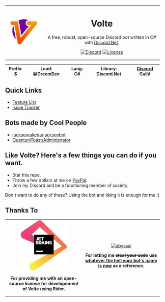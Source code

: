 <table>
    <tr>
        <td align="center" width="25%">
            <img src="https://raw.githubusercontent.com/GreemDev/VolteAssets/main/volte_whiteorangepurple.png"></img>
        </td>
        <td align="center" width="75%">
            
# Volte

A free, robust, open-source Discord bot written in C# with [Discord.Net](https://github.com/discord-net/Discord.Net).

[![Discord](https://img.shields.io/discord/405806471578648588.svg?color=7000FB&label=discord&style=for-the-badge)](https://discord.gg/H8bcFr2)
[![License](https://img.shields.io/github/license/Polyhaze/Volte.svg?color=7000FB&style=for-the-badge)](https://github.com/Polyhaze/Volte/blob/v4/LICENSE)
        </td>
    </tr>
</table>

|**Prefix**: $|**Lead:** [@GreemDev](https://github.com/GreemDev)|**Lang:** C#|**Library:** [Discord.Net](https://github.com/discord-net/Discord.Net)|[Discord Guild](https://discord.gg/H8bcFr2)|
|---|---|---|---|---|

## Quick Links 
 - [Feature List](https://github.com/Polyhaze/Volte/wiki/Features)
 - [Issue Tracker](https://github.com/Polyhaze/Volte/issues)

## Bots made by Cool People

 * [jacksonrakena/jacksonbot](https://github.com/abyssal/Abyss) 
 * [QuantumToast/Administrator](https://gitlab.com/QuantumToast/Administrator)

## Like Volte? Here's a few things you can do if you want.

 * Star this repo.
 * Throw a few dollars at me on [PayPal](https://paypal.me/greemdev).
 * Join my Discord and be a functioning member of society.

Don't want to do any of these? Using the bot and liking it is enough for me :)
 

## Thanks To
<table>
    <tr>
        <td align="center" width="50%">
            <a href="https://www.jetbrains.com/"><img src="https://raw.githubusercontent.com/GreemDev/VolteAssets/main/jetbrains_logo.png" alt="Jetbrains" width="150px"></img></a>
            <p><strong>For providing me with an open-source license for developement of Volte using Rider.</strong></p>
        </td>
        <td align="center" width="50%">
            <a href="https://github.com/jacksonrakena"><img src="https://avatars.githubusercontent.com/u/44521335" alt="abyssal" width="150px"></img></a>
            <p><strong>For letting me <strike>steal your code</strike> use <a href="https://github.com/jacksonrakena/jacksonbot">whatever the hell your bot's name is now</a> as a reference.</strong></p>
        </td>
    </tr>
</table>

